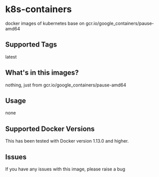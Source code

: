 # k8s-containers
docker images of kubernetes base on gcr.io/google_containers/pause-amd64

## Supported Tags
latest

## What's in this images?
nothing, just from gcr.io/google_containers/pause-amd64

## Usage
none

## Supported Docker Versions
This has been tested with Docker version 1.13.0 and higher.

## Issues
If you have any issues with this image, please raise a bug
